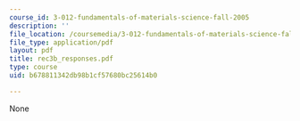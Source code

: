 ```yaml
---
course_id: 3-012-fundamentals-of-materials-science-fall-2005
description: ''
file_location: /coursemedia/3-012-fundamentals-of-materials-science-fall-2005/b678811342db98b1cf57680bc25614b0_rec3b_responses.pdf
file_type: application/pdf
layout: pdf
title: rec3b_responses.pdf
type: course
uid: b678811342db98b1cf57680bc25614b0

---
```

None